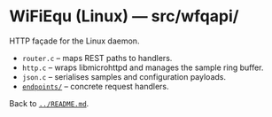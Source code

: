 # WiFiEqu (Linux) — src/wfqapi/

HTTP façade for the Linux daemon.

- `router.c` – maps REST paths to handlers.
- `http.c` – wraps libmicrohttpd and manages the sample ring buffer.
- `json.c` – serialises samples and configuration payloads.
- [`endpoints/`](endpoints/README.md) – concrete request handlers.

Back to [`../README.md`](../README.md).
